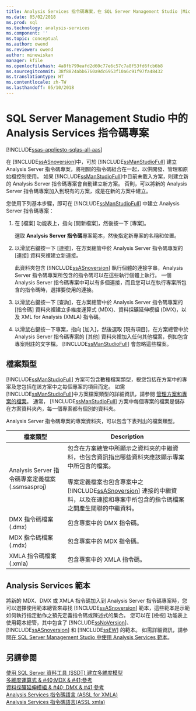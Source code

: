 ```yaml
---
title: Analysis Services 指令碼專案，在 SQL Server Management Studio |Microsoft 文件
ms.date: 05/02/2018
ms.prod: sql
ms.technology: analysis-services
ms.component: ''
ms.topic: conceptual
ms.author: owend
ms.reviewer: owend
author: minewiskan
manager: kfile
ms.openlocfilehash: 4a8fb799eafd2d60c77e6c57c7a8f53fd6fcb6b8
ms.sourcegitcommit: 38f8824abb6760a9dc6953f10a6c91f97fa48432
ms.translationtype: HT
ms.contentlocale: zh-TW
ms.lasthandoff: 05/10/2018
---
```

# <a name="analysis-services-scripts-project-in-sql-server-management-studio"></a>SQL Server Management Studio 中的 Analysis Services 指令碼專案
[!INCLUDE[ssas-appliesto-sqlas-all-aas](../../includes/ssas-appliesto-sqlas-all-aas.md)]

  在 [!INCLUDE[ssASnoversion](../../includes/ssasnoversion-md.md)]中，可於 [!INCLUDE[ssManStudioFull](../../includes/ssmanstudiofull-md.md)] 建立 Analysis Server 指令碼專案，將相關的指令碼組合在一起，以供開發、管理和原始檔控制使用。 如果 [!INCLUDE[ssManStudioFull](../../includes/ssmanstudiofull-md.md)]中目前未載入方案，則建立新的 Analysis Server 指令碼專案會自動建立新方案。 否則，可以將新的 Analysis Server 指令碼專案加入到現有的方案，或是在新的方案中建立。  
  
 您使用下列基本步驟，即可在 [!INCLUDE[ssManStudioFull](../../includes/ssmanstudiofull-md.md)] 中建立 Analysis Server 指令碼專案：  
  
1.  在 [檔案] 功能表上，指向 [開新檔案]，然後按一下 [專案]。  
  
     選取 **Analysis Server 指令碼**專案範本，然後指定新專案的名稱和位置。  
  
2.  以滑鼠右鍵按一下 [連接]，在方案總管中於 Analysis Server 指令碼專案的 [連接] 資料夾裡建立新連接。  
  
     此資料夾包含 [!INCLUDE[ssASnoversion](../../includes/ssasnoversion-md.md)] 執行個體的連接字串，Analysis Server 指令碼專案所包含的指令碼可以在這些執行個體上執行。 一個 Analysis Server 指令碼專案中可以有多個連接，而且您可以在執行專案所包含的指令碼時，選擇要使用的連接。  
  
3.  以滑鼠右鍵按一下 [查詢]，在方案總管中於 Analysis Server 指令碼專案的 [指令碼] 資料夾裡建立多維度運算式 (MDX)、資料採礦延伸模組 (DMX)，以及 XML for Analysis (XMLA) 指令碼。
  
4.  以滑鼠右鍵按一下專案，指向 [加入]，然後選取 [現有項目]，在方案總管中於 Analysis Server 指令碼專案的 [其他] 資料夾裡加入任何其他檔案，例如包含專案附註的文字檔。 [!INCLUDE[ssManStudioFull](../../includes/ssmanstudiofull-md.md)] 會忽略這些檔案。  
  
## <a name="file-types"></a>檔案類型  
 [!INCLUDE[ssManStudioFull](../../includes/ssmanstudiofull-md.md)] 方案可包含數種檔案類型，視您包括在方案中的專案及您包括在該方案中之每個專案的項目而定。 如需 [!INCLUDE[ssManStudioFull](../../includes/ssmanstudiofull-md.md)]中方案檔案類型的詳細資訊，請參閱 [管理方案和專案的檔案](http://msdn.microsoft.com/library/e19d2859-0b97-4727-ac27-c4c226d86b2f)。 通常， [!INCLUDE[ssManStudioFull](../../includes/ssmanstudiofull-md.md)] 方案中每個專案的檔案是儲存在方案資料夾內，每一個專案都有個別的資料夾。  
  
 Analysis Server 指令碼專案的專案資料夾，可以包含下表列出的檔案類型。  
  
|檔案類型|Description|  
|---------------|-----------------|  
|Analysis Server 指令碼專案定義檔案 (.ssmsasproj)|包含在方案總管中所顯示之資料夾的中繼資料，也包含資訊指出哪些資料夾應該顯示專案中所包含的檔案。<br /><br /> 專案定義檔案也包含專案中之 [!INCLUDE[ssASnoversion](../../includes/ssasnoversion-md.md)] 連接的中繼資料，以及在連接和專案中所包含的指令碼檔案之間產生關聯的中繼資料。|  
|DMX 指令碼檔案 (.dmx)|包含專案中的 DMX 指令碼。|  
|MDX 指令碼檔案 (.mdx)|包含專案中的 MDX 指令碼。|  
|XMLA 指令碼檔案 (.xmla)|包含專案中的 XMLA 指令碼。|  
  
## <a name="analysis-services-templates"></a>Analysis Services 範本  
 將新的 MDX、DMX 或 XMLA 指令碼加入到 Analysis Server 指令碼專案時，您可以選擇使用範本總管來尋找 [!INCLUDE[ssASnoversion](../../includes/ssasnoversion-md.md)] 範本，這些範本是示範如何執行指定動作之預先定義指令碼或陳述式的集合。 您可以在 [檢視] 功能表上使用範本總管，其中包含了 [!INCLUDE[ssNoVersion](../../includes/ssnoversion-md.md)]、[!INCLUDE[ssASnoversion](../../includes/ssasnoversion-md.md)] 和 [!INCLUDE[ssEW](../../includes/ssew-md.md)] 的範本。 如需詳細資訊，請參閱[在 SQL Server Management Studio 中使用 Analysis Services 範本](../../analysis-services/instances/use-analysis-services-templates-in-sql-server-management-studio.md)。  
  
## <a name="see-also"></a>另請參閱  
 [使用 SQL Server 資料工具 &#40;SSDT&#41; 建立多維度模型](../../analysis-services/multidimensional-models/creating-multidimensional-models-using-sql-server-data-tools-ssdt.md)   
 [多維度運算式 & #40;MDX & #41;參考](../../mdx/multidimensional-expressions-mdx-reference.md)   
 [資料採礦延伸模組 & #40; DMX & #41;參考](../../dmx/data-mining-extensions-dmx-reference.md)   
 [Analysis Services 指令碼語言 &#40;ASSL for XMLA&#41;](../../analysis-services/scripting/analysis-services-scripting-language-assl-for-xmla.md)   
 [Analysis Services 指令碼語言&#40;ASSL xmla&#41;](../../analysis-services/scripting/analysis-services-scripting-language-assl-for-xmla.md)  
  
  
